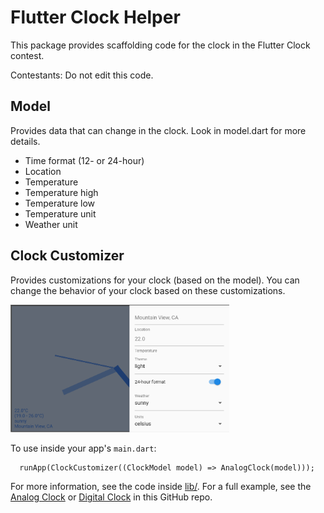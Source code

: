 # Flutter Clock Helper

This package provides scaffolding code for the clock in the Flutter Clock contest.

Contestants: Do not edit this code.


## Model
Provides data that can change in the clock. Look in model.dart for more details.

 * Time format (12- or 24-hour)
 * Location
 * Temperature
 * Temperature high
 * Temperature low
 * Temperature unit
 * Weather unit


## Clock Customizer
Provides customizations for your clock (based on the model).
You can change the behavior of your clock based on these customizations.

<img src='customizer.png' width='350'>

To use inside your app's `main.dart`:

```
  runApp(ClockCustomizer((ClockModel model) => AnalogClock(model)));
```

For more information, see the code inside [lib/](lib).
For a full example, see the [Analog Clock](../analog_clock) or [Digital Clock](../neon_clock) in this GitHub repo.
